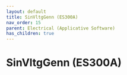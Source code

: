 ```yaml
---
layout: default
title: SinVltgGenn (ES300A)
nav_order: 15
parent: Electrical (Applicative Software)
has_children: true
---
```

# SinVltgGenn (ES300A)
